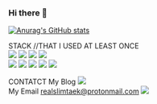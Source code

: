 ### Hi there 👋

<!--
**realslimtaek/realslimtaek** is a ✨ _special_ ✨ repository because its `README.md` (this file) appears on your GitHub profile.

Here are some ideas to get you started:

- 🔭 I’m currently working on ...
- 🌱 I’m currently learning ...
- 👯 I’m looking to collaborate on ...
- 🤔 I’m looking for help with ...
- 💬 Ask me about ...
- 📫 How to reach me: ...
- 😄 Pronouns: ...
- ⚡ Fun fact: ...
-->



[![Anurag's GitHub stats](https://github-readme-stats.vercel.app/api?username=realslimtaek)](https://github.com/anuraghazra/github-readme-stats)

STACK //THAT I USED AT LEAST ONCE <br>
 <img src="https://img.shields.io/badge/Firebase-FFCA28?style=flat-square&logo=firebase&logoColor=white"/>
 <img src= "https://img.shields.io/badge/Flutter-02569B?style=for-the-badge&logo=flutter&logoColor=white"/>
 <img src="https://img.shields.io/badge/Kotlin-0095D5?&style=for-the-badge&logo=kotlin&logoColor=white"/>
 <img src="https://img.shields.io/badge/Java-ED8B00?style=for-the-badge&logo=java&logoColor=white"/> <br>
 <img src="https://img.shields.io/badge/C%23-239120?style=for-the-badge&logo=c-sharp&logoColor=white"/>
 <img src="https://img.shields.io/badge/C-00599C?style=for-the-badge&logo=c&logoColor=white"/>
 <img src="https://img.shields.io/badge/SQLite-07405E?style=for-the-badge&logo=sqlite&logoColor=white"/>
 <img src="https://img.shields.io/badge/HTML-239120?style=for-the-badge&logo=html5&logoColor=white"/>
 <img src="https://img.shields.io/badge/PHP-777BB4?style=for-the-badge&logo=php&logoColor=white"/>

 

<!--
 <img src=""/>
 <img src=""/>
 <img src=""/>
 <img src=""/>
 -->
 CONTATCT
My Blog   <a href="realslimtaek.tistory.com"><img src="https://img.shields.io/badge/Tistory-000000?style=flat-square&logo=firebase&logoColor=white"/></a> <br>
My Email  <realslimtaek@protonmail.com>   <img src="https://img.shields.io/badge/ProtonMail-8B89CC?style=for-the-badge&logo=protonmail&logoColor=white"/>
